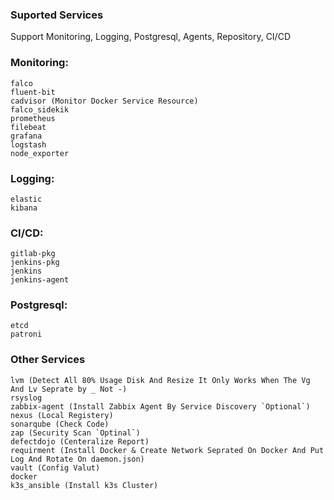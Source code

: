 ### Suported Services
Support Monitoring, Logging, Postgresql, Agents, Repository, CI/CD
### Monitoring: 
```
falco 
fluent-bit 
cadvisor (Monitor Docker Service Resource)
falco_sidekik
prometheus
filebeat
grafana
logstash
node_exporter
```
### Logging: 
```
elastic
kibana
```
### CI/CD:
```
gitlab-pkg
jenkins-pkg
jenkins
jenkins-agent
```
### Postgresql:
```
etcd
patroni
```
### Other Services 
```
lvm (Detect All 80% Usage Disk And Resize It Only Works When The Vg And Lv Seprate by _ Not -)
rsyslog 
zabbix-agent (Install Zabbix Agent By Service Discovery `Optional`)
nexus (Local Registery)
sonarqube (Check Code)
zap (Security Scan `Optinal`)
defectdojo (Centeralize Report)
requirment (Install Docker & Create Network Seprated On Docker And Put Log And Rotate On daemon.json)
vault (Config Valut)
docker
k3s_ansible (Install k3s Cluster)
```
